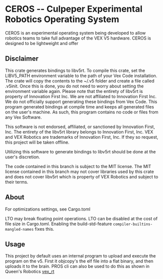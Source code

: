 # CEROS -- Culpeper Experimental Robotics Operating System

CEROS is an experimental operating system being developed to allow robotics teams to take full advantage of the VEX V5 hardware. CEROS is designed to be lightweight and offer 


## Disclaimer
This crate generates bindings to libv5rt. To compile this crate, set the LIBV5_PATH environment variable to the path of your Vex Code installation. The crate will copy the contents to the ~/.v5 folder and create a file called .v5init. Once this is done, you do not need to worry about setting the environment variable again. Please note that the entirety of libv5rt is property of Innovation First Inc. We are not affiliated to Innovation First Inc. We do not officially support generating these bindings from Vex Code. This program generated bindings at compile time and keeps all generated files on the user's machine. As such, this program contains no code or files from any Vex Software.

This software is not endorsed, affiliated, or sanctioned by Innovation First, Inc. The entirety of the libv5rt library belongs to Innovation First, Inc. VEX and VEX Robotics are trademarks of Innovation First, Inc. If they so request, this project will be taken offline.

Utilizing this software to generate bindings to libv5rt should be done at the user's discretion.

The code contained in this branch is subject to the MIT license. The MIT license contained in this branch may not cover libraries used by this crate and does not cover libv5rt which is property of VEX Robotics and subject to their terms.


## About


For optimizations settings, see Cargo.toml

LTO may break floating point operations. LTO can be disabled at the cost of file size in Cargo.toml. Enabling the build-std-feature `compiler-builtins-mangled-names` fixes this.

## Usage

This project by default uses an internal program to upload and execute the program on the v5. First it objcopy's the elf file into a flat binary, and then uploads it to the brain. PROS cli can also be used to do this as shown in Queen's Robotics [vex_rt](https://gitlab.com/qvex/vex-rt)